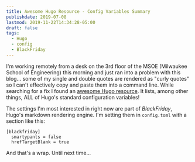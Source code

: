 ```yaml
---
title: Awesome Hugo Resource - Config Variables Summary
publishdate: 2019-07-08
lastmod: 2019-11-22T14:34:28-05:00
draft: false
tags:
  - Hugo
  - config
  - BlackFriday
---
```


I'm working remotely from a desk on the 3rd floor of the MSOE (Milwaukee School of Engineering) this morning and just ran into a problem with this blog... some of my single and double quotes are rendered as "curly quotes" so I can't effectively copy and paste them into a command line.  While searching for a fix I found an [awesome Hugo resource](https://gohugobrasil.netlify.com/getting-started/configuration/).  It lists, among other things, ALL of Hugo's standard configuration variables!

The settings I'm most interested in right now are part of _BlackFriday_, Hugo's markdown rendering engine.  I'm setting them in `config.toml` with a section like this:

```
[blackfriday]
  smartypants = false
  hrefTargetBlank = true
```  

And that's a wrap.  Until next time...
